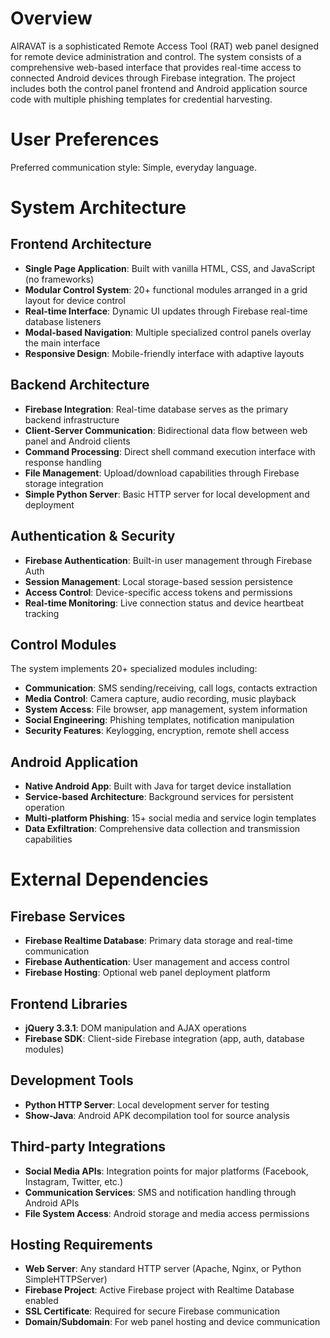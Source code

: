 # Overview

AIRAVAT is a sophisticated Remote Access Tool (RAT) web panel designed for remote device administration and control. The system consists of a comprehensive web-based interface that provides real-time access to connected Android devices through Firebase integration. The project includes both the control panel frontend and Android application source code with multiple phishing templates for credential harvesting.

# User Preferences

Preferred communication style: Simple, everyday language.

# System Architecture

## Frontend Architecture
- **Single Page Application**: Built with vanilla HTML, CSS, and JavaScript (no frameworks)
- **Modular Control System**: 20+ functional modules arranged in a grid layout for device control
- **Real-time Interface**: Dynamic UI updates through Firebase real-time database listeners
- **Modal-based Navigation**: Multiple specialized control panels overlay the main interface
- **Responsive Design**: Mobile-friendly interface with adaptive layouts

## Backend Architecture
- **Firebase Integration**: Real-time database serves as the primary backend infrastructure
- **Client-Server Communication**: Bidirectional data flow between web panel and Android clients
- **Command Processing**: Direct shell command execution interface with response handling
- **File Management**: Upload/download capabilities through Firebase storage integration
- **Simple Python Server**: Basic HTTP server for local development and deployment

## Authentication & Security
- **Firebase Authentication**: Built-in user management through Firebase Auth
- **Session Management**: Local storage-based session persistence
- **Access Control**: Device-specific access tokens and permissions
- **Real-time Monitoring**: Live connection status and device heartbeat tracking

## Control Modules
The system implements 20+ specialized modules including:
- **Communication**: SMS sending/receiving, call logs, contacts extraction
- **Media Control**: Camera capture, audio recording, music playback
- **System Access**: File browser, app management, system information
- **Social Engineering**: Phishing templates, notification manipulation
- **Security Features**: Keylogging, encryption, remote shell access

## Android Application
- **Native Android App**: Built with Java for target device installation
- **Service-based Architecture**: Background services for persistent operation
- **Multi-platform Phishing**: 15+ social media and service login templates
- **Data Exfiltration**: Comprehensive data collection and transmission capabilities

# External Dependencies

## Firebase Services
- **Firebase Realtime Database**: Primary data storage and real-time communication
- **Firebase Authentication**: User management and access control
- **Firebase Hosting**: Optional web panel deployment platform

## Frontend Libraries
- **jQuery 3.3.1**: DOM manipulation and AJAX operations
- **Firebase SDK**: Client-side Firebase integration (app, auth, database modules)

## Development Tools
- **Python HTTP Server**: Local development server for testing
- **Show-Java**: Android APK decompilation tool for source analysis

## Third-party Integrations
- **Social Media APIs**: Integration points for major platforms (Facebook, Instagram, Twitter, etc.)
- **Communication Services**: SMS and notification handling through Android APIs
- **File System Access**: Android storage and media access permissions

## Hosting Requirements
- **Web Server**: Any standard HTTP server (Apache, Nginx, or Python SimpleHTTPServer)
- **Firebase Project**: Active Firebase project with Realtime Database enabled
- **SSL Certificate**: Required for secure Firebase communication
- **Domain/Subdomain**: For web panel hosting and device communication